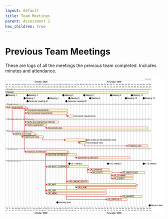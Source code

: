 ```yaml
---
layout: default
title: Team Meetings
parent: Assessment 1
has_children: true
---
```


# Previous Team Meetings

These are logs of all the meetings the previous team completed. Includes minutes and attendance.

![gantt chart](https://raw.githubusercontent.com/Dragon-Boat-Z/Assessment2/website/docs/assets/assessment1/static/week8.png "Gantt chart")